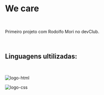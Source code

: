 <h1>We care</h1>
<br>
<p>Primeiro projeto com Rodolfo Mori no devClub.</p>
<br>
<h2>Linguagens ultilizadas:</h2>
<br>
  <p><img src="https://img.shields.io/badge/HTML-239120?style=for-the-badge&logo=html5&logoColor=white" alt="logo-html"/></p>
  <p><img src="https://img.shields.io/badge/CSS-239120?&style=for-the-badge&logo=css3&logoColor=white" alt="logo-css"/></p>
